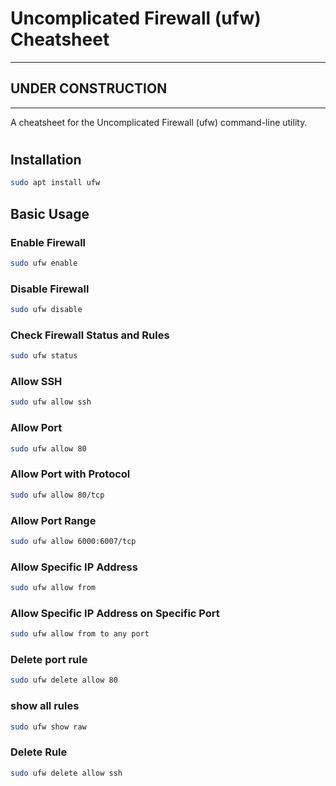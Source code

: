 # Uncomplicated Firewall (ufw) Cheatsheet

---
## **UNDER CONSTRUCTION**
---

A cheatsheet for the Uncomplicated Firewall (ufw) command-line utility.

#

## Installation

```bash
sudo apt install ufw
```

## Basic Usage

### Enable Firewall

```bash
sudo ufw enable
```

### Disable Firewall

```bash
sudo ufw disable
```

### Check Firewall Status and Rules

```bash
sudo ufw status
```

### Allow SSH

```bash
sudo ufw allow ssh
```

### Allow Port

```bash
sudo ufw allow 80
```

### Allow Port with Protocol

```bash
sudo ufw allow 80/tcp
```

### Allow Port Range

```bash
sudo ufw allow 6000:6007/tcp
```

### Allow Specific IP Address

```bash
sudo ufw allow from
```

### Allow Specific IP Address on Specific Port

```bash
sudo ufw allow from to any port
```

### Delete port rule

```bash
sudo ufw delete allow 80
```

### show all rules

```bash
sudo ufw show raw
```

### Delete Rule

```bash
sudo ufw delete allow ssh
```
